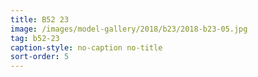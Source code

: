 ```yaml
---
title: B52 23
image: /images/model-gallery/2018/b23/2018-b23-05.jpg
tag: b52-23
caption-style: no-caption no-title
sort-order: 5
---
```

